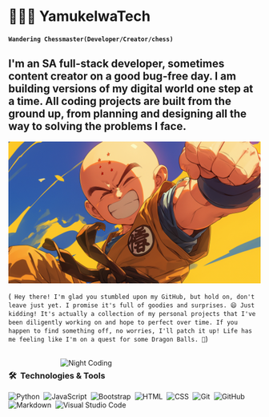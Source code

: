 # 👨🏾‍💻 YamukelwaTech

**`Wandering Chessmaster(Developer/Creator/chess)`**

I'm an SA full-stack developer, sometimes content creator on a good bug-free day. I am building versions of my digital world one step at a time. All coding projects are built from the ground up, from planning and designing all the way to solving the problems I face.
---

[![Header](img/Krillin%20Desktop%20Wallpaper.jpg)]()

(```
Hey there! I'm glad you stumbled upon my GitHub, but hold on, don't leave just yet. I promise it's full of goodies and surprises. 😄 Just kidding! It's actually a collection of my personal projects that I've been diligently working on and hope to perfect over time. If you happen to find something off, no worries, I'll patch it up! Life has me feeling like I'm on a quest for some Dragon Balls. 🐉```)





<br><img alt="Night Coding" src="img/Dune Paul Atreides GIF.gif" align="right" width="400"/>

### 🛠 &nbsp;Technologies & Tools

![Python](https://img.shields.io/badge/-Python-05122A?style=flat&logo=python)&nbsp;
![JavaScript](https://img.shields.io/badge/-JavaScript-05122A?style=flat&logo=javascript)&nbsp;
![Bootstrap](https://img.shields.io/badge/-Bootstrap-05122A?style=flat&logo=bootstrap&logoColor=563D7C)&nbsp;
![HTML](https://img.shields.io/badge/-HTML-05122A?style=flat&logo=HTML5)&nbsp;
![CSS](https://img.shields.io/badge/-CSS-05122A?style=flat&logo=CSS3&logoColor=1572B6)&nbsp;
![Git](https://img.shields.io/badge/-Git-05122A?style=flat&logo=git)&nbsp;
![GitHub](https://img.shields.io/badge/-GitHub-05122A?style=flat&logo=github)&nbsp;
![Markdown](https://img.shields.io/badge/-Markdown-05122A?style=flat&logo=markdown)&nbsp;
![Visual Studio Code](https://img.shields.io/badge/-VS%20Code-05122A?style=flat&logo=visual-studio-code&logoColor=007ACC)&nbsp;

<br><br><br>
